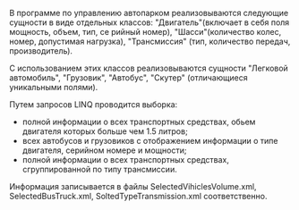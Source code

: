 В программе по управлению автопарком реализовываются следующие сущности 
в виде отдельных классов: "Двигатель"(включает в себя поля мощность, объем, тип, се
рийный номер), "Шасси"(количество колес, номер, допустимая нагрузка), "Трансмиссия" 
(тип, количество передач, производитель). 

С использованием этих классов реализовываются сущности "Легковой автомобиль", "Грузовик", 
"Автобус", "Скутер" (отличающиеся уникальными полями).

Путем запросов LINQ проводится выборка:
- полной информации о всех транспортных средствах, обьем двигателя которых больше чем 1.5 литров; 
- всех автобусов и грузовиков с отображением информации о типе двигателя, серийном номере и мощности; 
- полной информации о всех транспортных средствах, сгруппированной по типу трансмиссии.

Информация записывается в файлы SelectedVihiclesVolume.xml, SelectedBusTruck.xml, SoltedTypeTransmission.xml соответственно.
